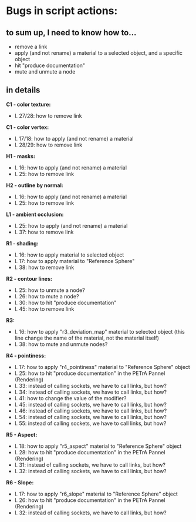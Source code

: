 # Bugs in script actions:

## to sum up, I need to know how to...
+ remove a link
+ apply (and not rename) a material to a selected object, and a specific object
+ hit "produce documentation"
+ mute and unmute a node

## in details
**C1 - color texture:**
+ l. 27/28: how to remove link

**C1 - color vertex:**
+ l. 17/18: how to apply (and not rename) a material
+ l. 28/29: how to remove link

**H1 - masks:**
+ l. 16: how to apply (and not rename) a material
+ l. 25: how to remove link

**H2 - outline by normal:**
+ l. 16: how to apply (and not rename) a material
+ l. 25: how to remove link

**L1 - ambient occlusion:**
+ l. 25: how to apply (and not rename) a material
+ l. 37: how to remove link

**R1 - shading:**
+ l. 16: how to apply material to selected object
+ l. 17: how to apply material to "Reference Sphere"
+ l. 38: how to remove link


**R2 - contour lines:**
+ l. 25: how to unmute a node?
+ l. 26: how to mute a node?
+ l. 30: how to hit "produce documentation"
+ l. 45: how to remove link

**R3:**
+ l. 16: how to apply "r3_deviation_map" material to selected object (this line change the name of the material, not the material itself)
+ l. 38: how to mute and unmute nodes?

**R4 - pointiness:**
+ l. 17: how to apply "r4_pointiness" material to "Reference Sphere" object
+ l. 25: how to hit "produce documentation" in the PETrA Pannel (Rendering)
+ l. 33: instead of calling sockets, we have to call links, but how?
+ l. 34: instead of calling sockets, we have to call links, but how?
+ l. 41: how to change the value of the modifier?
+ l. 45: instead of calling sockets, we have to call links, but how?
+ l. 46: instead of calling sockets, we have to call links, but how?
+ l. 54: instead of calling sockets, we have to call links, but how?
+ l. 55: instead of calling sockets, we have to call links, but how?

**R5 - Aspect:**
+ l. 18: how to apply "r5_aspect" material to "Reference Sphere" object
+ l. 28: how to hit "produce documentation" in the PETrA Pannel (Rendering)
+ l. 31: instead of calling sockets, we have to call links, but how?
+ l. 32: instead of calling sockets, we have to call links, but how?

**R6 - Slope:**
+ l. 17: how to apply "r6_slope" material to "Reference Sphere" object
+ l. 26: how to hit "produce documentation" in the PETrA Pannel (Rendering)
+ l. 32: instead of calling sockets, we have to call links, but how?

